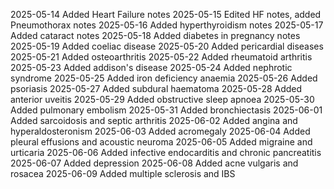 2025-05-14 Added Heart Failure notes
2025-05-15 Edited HF notes, added Pneumothorax notes
2025-05-16 Added hyperthyroidism notes
2025-05-17 Added cataract notes
2025-05-18 Added diabetes in pregnancy notes
2025-05-19 Added coeliac disease
2025-05-20 Added pericardial diseases
2025-05-21 Added osteoarthritis
2025-05-22 Added rheumatoid arthritis
2025-05-23 Added addison's disease
2025-05-24 Added nephrotic syndrome
2025-05-25 Added iron deficiency anaemia
2025-05-26 Added psoriasis
2025-05-27 Added subdural haematoma
2025-05-28 Added anterior uveitis
2025-05-29 Added obstructive sleep apnoea
2025-05-30 Added pulmonary embolism
2025-05-31 Added bronchiectasis
2025-06-01 Added sarcoidosis and septic arthritis
2025-06-02 Added angina and hyperaldosteronism
2025-06-03 Added acromegaly
2025-06-04 Added pleural effusions and acoustic neuroma
2025-06-05 Added migraine and urticaria
2025-06-06 Added infective endocarditis and chronic pancreatitis
2025-06-07 Added depression
2025-06-08 Added acne vulgaris and rosacea
2025-06-09 Added multiple sclerosis and IBS